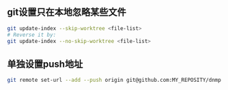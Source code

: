 ## git设置只在本地忽略某些文件
```sh
git update-index --skip-worktree <file-list>
# Reverse it by:
git update-index --no-skip-worktree <file-list>
```

## 单独设置push地址
```sh
git remote set-url --add --push origin git@github.com:MY_REPOSITY/dnmp.git
```
